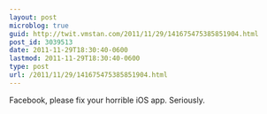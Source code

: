 ```yaml
---
layout: post
microblog: true
guid: http://twit.vmstan.com/2011/11/29/141675475385851904.html
post_id: 3039513
date: 2011-11-29T18:30:40-0600
lastmod: 2011-11-29T18:30:40-0600
type: post
url: /2011/11/29/141675475385851904.html
---
```

Facebook, please fix your horrible iOS app. Seriously.
